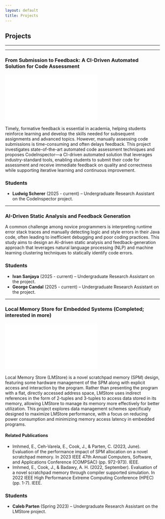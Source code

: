 ```yaml
---
layout: default
title: Projects
---
```


## Projects

---
---

### From Submission to Feedback: A CI-Driven Automated Solution for Code Assessment

<!-- <img src="/assets/img/codinspct.png" alt="Example image" width="650" height="400"> -->

![Alt text](/assets/img/codinspct.pdf "CodeInspector architectural design.")

Timely, formative feedback is essential in academia, helping students reinforce learning and develop the skills needed for subsequent assignments and advanced topics. However, manually assessing code submissions is time-consuming and often delays feedback. This project investigates state-of-the-art automated code assessment techniques and proposes CodeInspector—a CI-driven automated solution that leverages industry-standard tools, enabling students to submit their code for assessment and receive immediate feedback on quality and correctness while supporting iterative learning and continuous improvement.

### Students

- **Ludwig Scherer** (2025 - current) – Undergraduate Research Assistant on the CodeInspector project.

---

### AI-Driven Static Analysis and Feedback Generation

A common challenge among novice programmers is interpreting runtime error stack traces and manually detecting logic and style errors in their Java code, often leading to inefficient debugging and poor coding practices. This study aims to design an AI-driven static analysis and feedback-generation approach that leverages natural language processing (NLP) and machine learning clustering techniques to statically identify code errors.

### Students
- **Ivan Sanjaya** (2025 - current) – Undergraduate Research Assistant on the project.
- **George Candal** (2025 - current) – Undergraduate Research Assistant on the project.

---

### Local Memory Store for Embedded Systems (Completed; interested in more)
![Alt text](/assets/img/LMStoreArchit.pdf "LMStore architecture.")
<!-- <p><a href="/assets/img/LMStoreArchit.pdf" target="_blank">Figure 1: LMStore Architecture (PDF)</a></p> -->

Local Memory Store (LMStore) is a novel scratchpad memory (SPM) design, featuring some hardware management of the SPM along with explicit access and interaction by the program. Rather than presenting the program with a flat, directly accessed address space, LMStore uses indirect references in the form of 2-tuples and 3-tuples to access data stored in its memory, allowing LMStore to manage its memory more effectively for better utilization. This project explores data management schemes specifically designed to maximize LMStore performance, with a focus on reducing power consumption and minimizing memory access latency in embedded programs.

#### Related Publications
- Imhmed, E., Ceh-Varela, E., Cook, J., & Parten, C. (2023, June). Evaluation of the performance impact of SPM allocation on a novel scratchpad memory. In 2023 IEEE 47th Annual Computers, Software, and Applications Conference (COMPSAC) (pp. 972-973). IEEE.
- Imhmed, E., Cook, J., & Badawy, A. H. (2022, September). Evaluation of a novel scratchpad memory through compiler supported simulation. In 2022 IEEE High Performance Extreme Computing Conference (HPEC) (pp. 1-7). IEEE.

### Students
- **Caleb Parten** (Spring 2023) – Undergraduate Research Assistant on the LMStore project.
